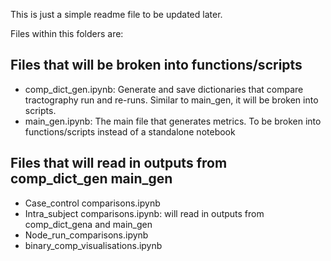 This is just a simple readme file to be updated later.

Files within this folders are:

## Files that will be broken into functions/scripts
 - comp_dict_gen.ipynb: Generate and save dictionaries that compare tractography run and re-runs. Similar to main_gen, it will be broken into scripts.
 - main_gen.ipynb: The main file that generates metrics. To be broken into functions/scripts instead of a standalone notebook

## Files that will read in outputs from comp_dict_gen main_gen
 - Case_control comparisons.ipynb 
 - Intra_subject comparisons.ipynb: will read in outputs from comp_dict_gena and main_gen
 - Node_run_comparisons.ipynb
 - binary_comp_visualisations.ipynb
